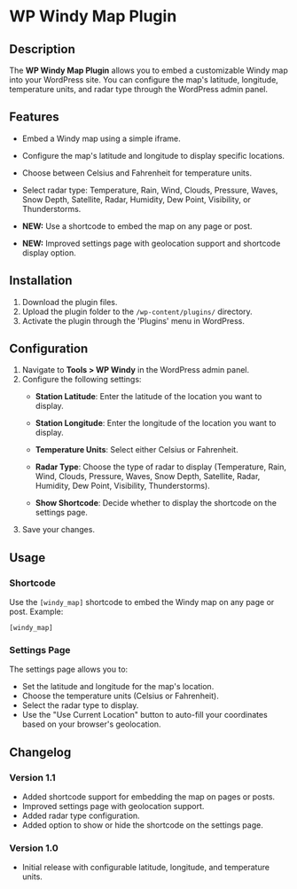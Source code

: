 # WP Windy Map Plugin

## Description
The **WP Windy Map Plugin** allows you to embed a customizable Windy map into your WordPress site. You can configure the map's latitude, longitude, temperature units, and radar type through the WordPress admin panel.

## Features
- Embed a Windy map using a simple iframe.
- Configure the map's latitude and longitude to display specific locations.
- Choose between Celsius and Fahrenheit for temperature units.

- Select radar type: Temperature, Rain, Wind, Clouds, Pressure, Waves, Snow Depth, Satellite, Radar, Humidity, Dew Point, Visibility, or Thunderstorms.
- **NEW:** Use a shortcode to embed the map on any page or post.
- **NEW:** Improved settings page with geolocation support and shortcode display option.

## Installation
1. Download the plugin files.
2. Upload the plugin folder to the `/wp-content/plugins/` directory.
3. Activate the plugin through the 'Plugins' menu in WordPress.

## Configuration
1. Navigate to **Tools > WP Windy** in the WordPress admin panel.
2. Configure the following settings:
   - **Station Latitude**: Enter the latitude of the location you want to display.
   - **Station Longitude**: Enter the longitude of the location you want to display.
   - **Temperature Units**: Select either Celsius or Fahrenheit.

   - **Radar Type**: Choose the type of radar to display (Temperature, Rain, Wind, Clouds, Pressure, Waves, Snow Depth, Satellite, Radar, Humidity, Dew Point, Visibility, Thunderstorms).
   - **Show Shortcode**: Decide whether to display the shortcode on the settings page.
3. Save your changes.

## Usage
### Shortcode
Use the `[windy_map]` shortcode to embed the Windy map on any page or post. Example:
```plaintext
[windy_map]
```

### Settings Page
The settings page allows you to:
- Set the latitude and longitude for the map's location.
- Choose the temperature units (Celsius or Fahrenheit).
- Select the radar type to display.
- Use the "Use Current Location" button to auto-fill your coordinates based on your browser's geolocation.

## Changelog
### Version 1.1
- Added shortcode support for embedding the map on pages or posts.
- Improved settings page with geolocation support.
- Added radar type configuration.
- Added option to show or hide the shortcode on the settings page.

### Version 1.0
- Initial release with configurable latitude, longitude, and temperature units.
